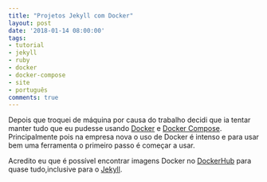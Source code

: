 ```yaml
---
title: "Projetos Jekyll com Docker"
layout: post
date: '2018-01-14 08:00:00'
tags:
- tutorial
- jekyll
- ruby
- docker
- docker-compose
- site
- português
comments: true
---
```


Depois que troquei de máquina por causa do trabalho decidi que ia tentar manter tudo que eu pudesse usando [Docker]() e [Docker Compose](). Principalmente pois na empresa nova o uso de Docker é intenso e para usar bem uma ferramenta o primeiro passo é começar a usar.

Acredito eu que é possível encontrar imagens Docker no [DockerHub]() para quase tudo,inclusive para o [Jekyll](). 

